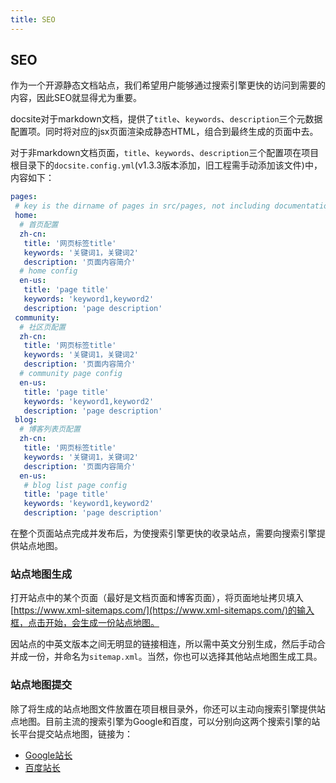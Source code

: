 ```yaml
---
title: SEO
---
```


## SEO

作为一个开源静态文档站点，我们希望用户能够通过搜索引擎更快的访问到需要的内容，因此SEO就显得尤为重要。

docsite对于markdown文档，提供了`title`、`keywords`、`description`三个元数据配置项。同时将对应的jsx页面渲染成静态HTML，组合到最终生成的页面中去。

对于非markdown文档页面，`title`、`keywords`、`description`三个配置项在项目根目录下的`docsite.config.yml`(v1.3.3版本添加，旧工程需手动添加该文件)中，内容如下：
```yaml
pages:
 # key is the dirname of pages in src/pages, not including documentation and blogList that is related to markdown file
 home:
  # 首页配置
  zh-cn:
   title: '网页标签title'
   keywords: '关键词1，关键词2'
   description: '页面内容简介'
  # home config
  en-us:
   title: 'page title'
   keywords: 'keyword1,keyword2'
   description: 'page description'
 community:
  # 社区页配置
  zh-cn:
   title: '网页标签title'
   keywords: '关键词1，关键词2'
   description: '页面内容简介'
  # community page config
  en-us:
   title: 'page title'
   keywords: 'keyword1,keyword2'
   description: 'page description'
 blog:
  # 博客列表页配置
  zh-cn:
   title: '网页标签title'
   keywords: '关键词1，关键词2'
   description: '页面内容简介'
  en-us:
   # blog list page config
   title: 'page title'
   keywords: 'keyword1,keyword2'
   description: 'page description'
```

在整个页面站点完成并发布后，为使搜索引擎更快的收录站点，需要向搜索引擎提供站点地图。

### 站点地图生成

打开站点中的某个页面（最好是文档页面和博客页面），将页面地址拷贝填入[https://www.xml-sitemaps.com/](https://www.xml-sitemaps.com/)的输入框，点击开始，会生成一份站点地图。

因站点的中英文版本之间无明显的链接相连，所以需中英文分别生成，然后手动合并成一份，并命名为`sitemap.xml`。当然，你也可以选择其他站点地图生成工具。

### 站点地图提交

除了将生成的站点地图文件放置在项目根目录外，你还可以主动向搜索引擎提供站点地图。目前主流的搜索引擎为Google和百度，可以分别向这两个搜索引擎的站长平台提交站点地图，链接为：
+ [Google站长](https://www.google.com/webmasters/tools/home)
+ [百度站长](https://ziyuan.baidu.com/site/index)